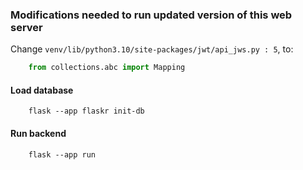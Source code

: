 ### Modifications needed to run updated version of this web server

Change `venv/lib/python3.10/site-packages/jwt/api_jws.py : 5`,  to: 
```python
    from collections.abc import Mapping
```

#### Load database
```
    flask --app flaskr init-db
```

#### Run backend
```
    flask --app run
```